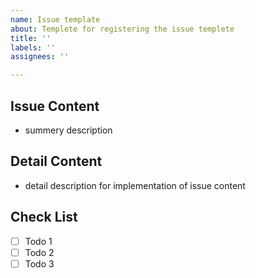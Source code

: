 ```yaml
---
name: Issue template
about: Templete for registering the issue templete
title: ''
labels: ''
assignees: ''

---
```


## Issue Content
- summery description

## Detail Content
- detail description for implementation of issue content

## Check List
-[ ] Todo 1
-[ ] Todo 2
-[ ] Todo 3
